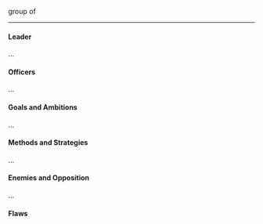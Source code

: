 group of  

---
#### Leader

...
#### Officers

...
#### Goals and Ambitions

...
#### Methods and Strategies 

...
#### Enemies and Opposition 

...
#### Flaws